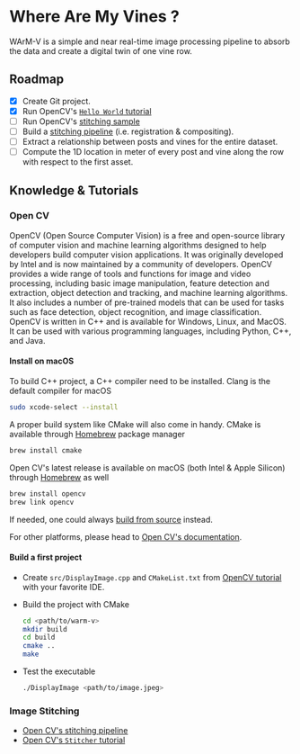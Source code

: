 # Where Are My Vines ?

WArM-V is a simple and near real-time image processing pipeline to absorb the data and create a digital twin of one vine row.

## Roadmap

- [x] Create Git project.
- [x] Run OpenCV's [`Hello World` tutorial](https://docs.opencv.org/4.x/db/df5/tutorial_linux_gcc_cmake.html)
- [ ] Run OpenCV's [stitching sample](https://docs.opencv.org/4.x/d8/d19/tutorial_stitcher.html)
- [ ] Build a [stitching pipeline](https://docs.opencv.org/4.x/d1/d46/group__stitching.html) (i.e. registration & compositing).
- [ ] Extract a relationship between posts and vines for the entire dataset.
- [ ] Compute the 1D location in meter of every post and vine along the row with respect to the first asset.

## Knowledge & Tutorials

### Open CV

OpenCV (Open Source Computer Vision) is a free and open-source library of computer vision and machine learning algorithms designed to help developers build computer vision applications. It was originally developed by Intel and is now maintained by a community of developers. OpenCV provides a wide range of tools and functions for image and video processing, including basic image manipulation, feature detection and extraction, object detection and tracking, and machine learning algorithms. It also includes a number of pre-trained models that can be used for tasks such as face detection, object recognition, and image classification. OpenCV is written in C++ and is available for Windows, Linux, and MacOS. It can be used with various programming languages, including Python, C++, and Java.

#### Install on macOS

To build C++ project, a C++ compiler need to be installed. Clang is the default compiler for macOS

```bash
sudo xcode-select --install
```

A proper build system like CMake will also come in handy. CMake is available through [Homebrew](https://brew.sh) package manager

```bash
brew install cmake
```

Open CV's latest release is available on macOS (both Intel & Apple Silicon) through [Homebrew](https://brew.sh) as well

```bash
brew install opencv
brew link opencv
```

If needed, one could always [build from source](https://docs.opencv.org/4.x/d0/db2/tutorial_macos_install.html) instead.

For other platforms, please head to [Open CV's documentation](https://docs.opencv.org/4.x/df/d65/tutorial_table_of_content_introduction.html).

#### Build a first project

- Create `src/DisplayImage.cpp` and `CMakeList.txt` from [OpenCV tutorial](https://docs.opencv.org/4.x/db/df5/tutorial_linux_gcc_cmake.html) with your favorite IDE.

- Build the project with CMake

  ```bash
  cd <path/to/warm-v>
  mkdir build
  cd build
  cmake ..
  make
  ```

- Test the executable

  ```bash
  ./DisplayImage <path/to/image.jpeg>
  ```

### Image Stitching

- [Open CV's stitching pipeline](https://docs.opencv.org/4.x/d1/d46/group__stitching.html)
- [Open CV's `Stitcher` tutorial](https://docs.opencv.org/4.x/d8/d19/tutorial_stitcher.html)
